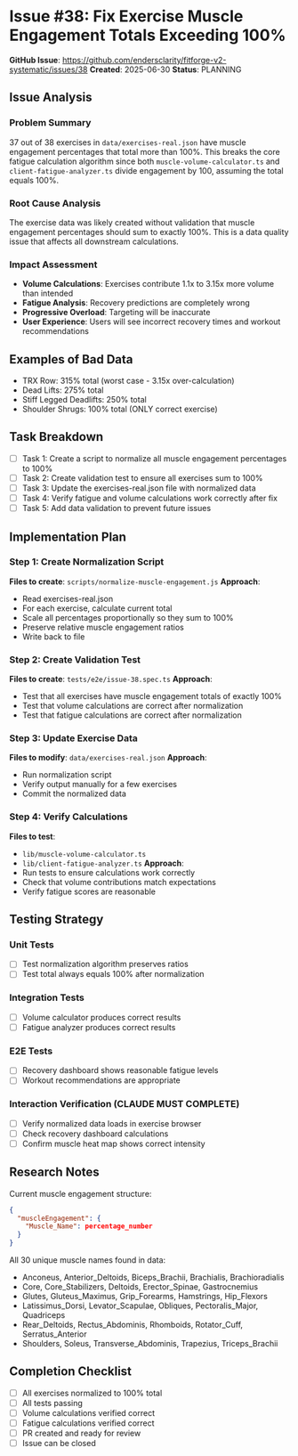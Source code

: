 # Issue #38: Fix Exercise Muscle Engagement Totals Exceeding 100%

**GitHub Issue**: https://github.com/endersclarity/fitforge-v2-systematic/issues/38
**Created**: 2025-06-30
**Status**: PLANNING

## Issue Analysis
### Problem Summary
37 out of 38 exercises in `data/exercises-real.json` have muscle engagement percentages that total more than 100%. This breaks the core fatigue calculation algorithm since both `muscle-volume-calculator.ts` and `client-fatigue-analyzer.ts` divide engagement by 100, assuming the total equals 100%.

### Root Cause Analysis  
The exercise data was likely created without validation that muscle engagement percentages should sum to exactly 100%. This is a data quality issue that affects all downstream calculations.

### Impact Assessment
- **Volume Calculations**: Exercises contribute 1.1x to 3.15x more volume than intended
- **Fatigue Analysis**: Recovery predictions are completely wrong
- **Progressive Overload**: Targeting will be inaccurate
- **User Experience**: Users will see incorrect recovery times and workout recommendations

## Examples of Bad Data
- TRX Row: 315% total (worst case - 3.15x over-calculation)
- Dead Lifts: 275% total
- Stiff Legged Deadlifts: 250% total
- Shoulder Shrugs: 100% total (ONLY correct exercise)

## Task Breakdown
- [ ] Task 1: Create a script to normalize all muscle engagement percentages to 100%
- [ ] Task 2: Create validation test to ensure all exercises sum to 100%
- [ ] Task 3: Update the exercises-real.json file with normalized data
- [ ] Task 4: Verify fatigue and volume calculations work correctly after fix
- [ ] Task 5: Add data validation to prevent future issues

## Implementation Plan
### Step 1: Create Normalization Script
**Files to create**: `scripts/normalize-muscle-engagement.js`
**Approach**: 
- Read exercises-real.json
- For each exercise, calculate current total
- Scale all percentages proportionally so they sum to 100%
- Preserve relative muscle engagement ratios
- Write back to file

### Step 2: Create Validation Test
**Files to create**: `tests/e2e/issue-38.spec.ts`
**Approach**:
- Test that all exercises have muscle engagement totals of exactly 100%
- Test that volume calculations are correct after normalization
- Test that fatigue calculations are correct after normalization

### Step 3: Update Exercise Data
**Files to modify**: `data/exercises-real.json`
**Approach**:
- Run normalization script
- Verify output manually for a few exercises
- Commit the normalized data

### Step 4: Verify Calculations
**Files to test**: 
- `lib/muscle-volume-calculator.ts`
- `lib/client-fatigue-analyzer.ts`
**Approach**:
- Run tests to ensure calculations work correctly
- Check that volume contributions match expectations
- Verify fatigue scores are reasonable

## Testing Strategy
### Unit Tests
- [ ] Test normalization algorithm preserves ratios
- [ ] Test total always equals 100% after normalization

### Integration Tests  
- [ ] Volume calculator produces correct results
- [ ] Fatigue analyzer produces correct results

### E2E Tests
- [ ] Recovery dashboard shows reasonable fatigue levels
- [ ] Workout recommendations are appropriate

### Interaction Verification (CLAUDE MUST COMPLETE)
- [ ] Verify normalized data loads in exercise browser
- [ ] Check recovery dashboard calculations
- [ ] Confirm muscle heat map shows correct intensity

## Research Notes
Current muscle engagement structure:
```json
{
  "muscleEngagement": {
    "Muscle_Name": percentage_number
  }
}
```

All 30 unique muscle names found in data:
- Anconeus, Anterior_Deltoids, Biceps_Brachii, Brachialis, Brachioradialis
- Core, Core_Stabilizers, Deltoids, Erector_Spinae, Gastrocnemius
- Glutes, Gluteus_Maximus, Grip_Forearms, Hamstrings, Hip_Flexors
- Latissimus_Dorsi, Levator_Scapulae, Obliques, Pectoralis_Major, Quadriceps
- Rear_Deltoids, Rectus_Abdominis, Rhomboids, Rotator_Cuff, Serratus_Anterior
- Shoulders, Soleus, Transverse_Abdominis, Trapezius, Triceps_Brachii

## Completion Checklist
- [ ] All exercises normalized to 100% total
- [ ] All tests passing
- [ ] Volume calculations verified correct
- [ ] Fatigue calculations verified correct
- [ ] PR created and ready for review
- [ ] Issue can be closed